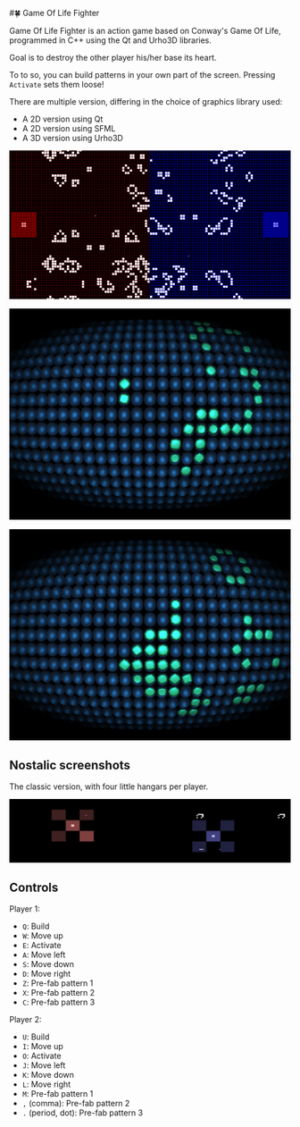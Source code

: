 #:four_leaf_clover: Game Of Life Fighter

Game Of Life Fighter is an action game based on Conway's Game Of Life, programmed in C++ using the Qt and Urho3D libraries.

Goal is to destroy the other player his/her base its heart. 

To to so, you can build patterns in your own part of the screen. Pressing `Activate` sets them loose!

There are multiple version, differing in the choice of graphics library used:

 * A 2D version using Qt
 * A 2D version using SFML
 * A 3D version using Urho3D

![Screenshot of Qt version of 2015-09-13](Screenshots/GameOfLifeFighterQt20150913.png)

![Screenshot of Urho3D version of 2015-09-24](Screenshots/Screenshot_Wed_Sep_23_23_49_48_2015.png)

![Screenshot of Urho3D version of 2015-09-24](Screenshots/Screenshot_Wed_Sep_23_23_50_01_2015.png)

## Nostalic screenshots

The classic version, with four little hangars per player.

![Screenshot of Qt version of 2015-09-06](Screenshots/GameOfLifeFighterQt20150906.png)

## Controls

Player 1:

 * `Q`: Build
 * `W`: Move up
 * `E`: Activate
 * `A`: Move left
 * `S`: Move down
 * `D`: Move right
 * `Z`: Pre-fab pattern 1
 * `X`: Pre-fab pattern 2
 * `C`: Pre-fab pattern 3

Player 2:

 * `U`: Build
 * `I`: Move up
 * `O`: Activate
 * `J`: Move left
 * `K`: Move down
 * `L`: Move right
 * `M`: Pre-fab pattern 1
 * `,` (comma): Pre-fab pattern 2
 * `.` (period, dot): Pre-fab pattern 3
